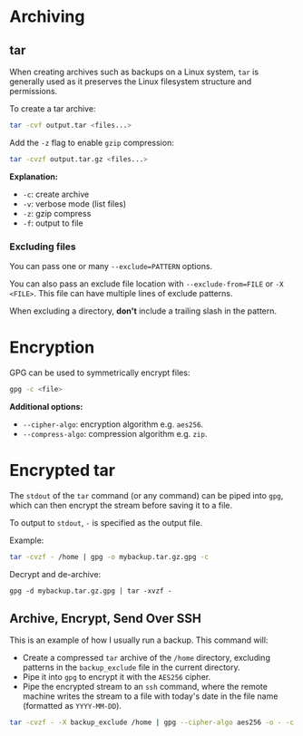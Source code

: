 # Archiving

## tar

When creating archives such as backups on a Linux system, `tar` is generally used as it preserves the Linux filesystem structure and permissions.

To create a tar archive:

```sh
tar -cvf output.tar <files...>
```

Add the `-z` flag to enable `gzip` compression:

```sh
tar -cvzf output.tar.gz <files...>
```

**Explanation:**

- `-c`: create archive
- `-v`: verbose mode (list files)
- `-z`: gzip compress
- `-f`: output to file

### Excluding files

You can pass one or many `--exclude=PATTERN` options.

You can also pass an exclude file location with `--exclude-from=FILE` or `-X <FILE>`. This file can have multiple lines of exclude patterns.

When excluding a directory, **don't** include a trailing slash in the pattern.

# Encryption

GPG can be used to symmetrically encrypt files:

```sh
gpg -c <file>
```

**Additional options:**

- `--cipher-algo`: encryption algorithm e.g. `aes256`.
- `--compress-algo`: compression algorithm e.g. `zip`.

# Encrypted tar

The `stdout` of the `tar` command (or any command) can be piped into `gpg`, which can then encrypt the stream before saving it to a file.

To output to `stdout`, `-` is specified as the output file.

Example:

```sh
tar -cvzf - /home | gpg -o mybackup.tar.gz.gpg -c
```

Decrypt and de-archive:

```
gpg -d mybackup.tar.gz.gpg | tar -xvzf -
```

## Archive, Encrypt, Send Over SSH

This is an example of how I usually run a backup. This command will:

- Create a compressed `tar` archive of the `/home` directory, excluding patterns in the `backup_exclude` file in the current directory.
- Pipe it into `gpg` to encrypt it with the `AES256` cipher.
- Pipe the encrypted stream to an `ssh` command, where the remote machine writes the stream to a file with today's date in the file name (formatted as `YYYY-MM-DD`).

```sh
tar -cvzf - -X backup_exclude /home | gpg --cipher-algo aes256 -o - -c | ssh admin@backup-server "cat > /backups/$(date '+%F')_backup.tar.gz.gpg"
```
